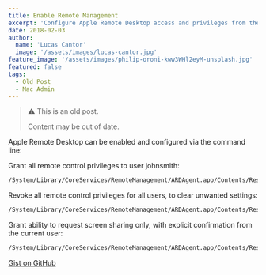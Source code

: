 ```yaml
---
title: Enable Remote Management
excerpt: 'Configure Apple Remote Desktop access and privileges from the command line using the kickstart utility.'
date: 2018-02-03
author:
  name: 'Lucas Cantor'
  image: '/assets/images/lucas-cantor.jpg'
feature_image: '/assets/images/philip-oroni-kww3WHl2eyM-unsplash.jpg'
featured: false
tags:
  - Old Post
  - Mac Admin
---
```


> ⚠️ This is an old post.
>
> Content may be out of date.

Apple Remote Desktop can be enabled and configured via the command line:

Grant all remote control privileges to user johnsmith:

```bash
/System/Library/CoreServices/RemoteManagement/ARDAgent.app/Contents/Resources/kickstart -activate -configure -access -on -users johnsmith -privs -all -restart -agent -menu
```

Revoke all remote control privileges for all users, to clear unwanted settings:

```bash
/System/Library/CoreServices/RemoteManagement/ARDAgent.app/Contents/Resources/kickstart -configure -access -off
```

Grant ability to request screen sharing only, with explicit confirmation from the current user:

```bash
/System/Library/CoreServices/RemoteManagement/ARDAgent.app/Contents/Resources/kickstart -activate -configure -allowAccessFor -specifiedUsers -clientopts -setreqperm -reqperm yes -setvnclegacy -vnclegacy no -setmenuextra -menuextra no
```

[Gist on GitHub](https://gist.github.com/lucascantor/45440c528d31b52729be35f014d6e7c5)
